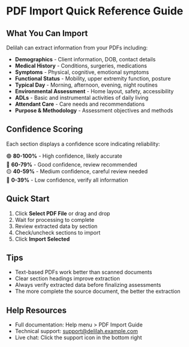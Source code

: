 # PDF Import Quick Reference Guide

## What You Can Import

Delilah can extract information from your PDFs including:

- **Demographics** - Client information, DOB, contact details
- **Medical History** - Conditions, surgeries, medications
- **Symptoms** - Physical, cognitive, emotional symptoms
- **Functional Status** - Mobility, upper extremity function, posture
- **Typical Day** - Morning, afternoon, evening, night routines
- **Environmental Assessment** - Home layout, safety, accessibility
- **ADLs** - Basic and instrumental activities of daily living
- **Attendant Care** - Care needs and recommendations
- **Purpose & Methodology** - Assessment objectives and methods

## Confidence Scoring

Each section displays a confidence score indicating reliability:

🟢 **80-100%** - High confidence, likely accurate  
🔵 **60-79%** - Good confidence, review recommended  
🟡 **40-59%** - Medium confidence, careful review needed  
🔴 **0-39%** - Low confidence, verify all information  

## Quick Start

1. Click **Select PDF File** or drag and drop
2. Wait for processing to complete
3. Review extracted data by section
4. Check/uncheck sections to import
5. Click **Import Selected**

## Tips

- Text-based PDFs work better than scanned documents
- Clear section headings improve extraction
- Always verify extracted data before finalizing assessments
- The more complete the source document, the better the extraction

## Help Resources

- Full documentation: Help menu > PDF Import Guide
- Technical support: support@delilah.example.com
- Live chat: Click the support icon in the bottom right
